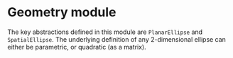 # Geometry module

The key abstractions defined in this module are `PlanarEllipse` and `SpatialEllipse`. The underlying definition of any
2-dimensional ellipse can either be parametric, or quadratic (as a matrix). 